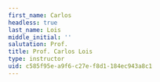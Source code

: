 ```yaml
---
first_name: Carlos
headless: true
last_name: Lois
middle_initial: ''
salutation: Prof.
title: Prof. Carlos Lois
type: instructor
uid: c585f95e-a9f6-c27e-f8d1-184ec943a8c1
---
```

